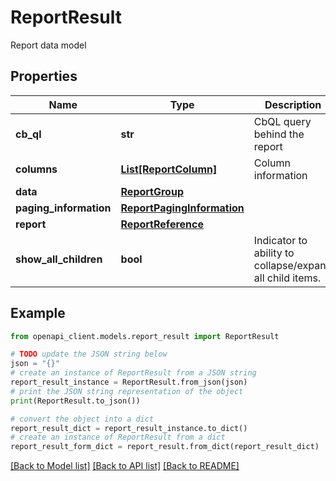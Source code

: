 # ReportResult

Report data model

## Properties

Name | Type | Description | Notes
------------ | ------------- | ------------- | -------------
**cb_ql** | **str** | CbQL query behind the report | [optional] 
**columns** | [**List[ReportColumn]**](ReportColumn.md) | Column information | [optional] 
**data** | [**ReportGroup**](ReportGroup.md) |  | [optional] 
**paging_information** | [**ReportPagingInformation**](ReportPagingInformation.md) |  | [optional] 
**report** | [**ReportReference**](ReportReference.md) |  | [optional] 
**show_all_children** | **bool** | Indicator to ability to collapse/expand all child items. | [optional] 

## Example

```python
from openapi_client.models.report_result import ReportResult

# TODO update the JSON string below
json = "{}"
# create an instance of ReportResult from a JSON string
report_result_instance = ReportResult.from_json(json)
# print the JSON string representation of the object
print(ReportResult.to_json())

# convert the object into a dict
report_result_dict = report_result_instance.to_dict()
# create an instance of ReportResult from a dict
report_result_form_dict = report_result.from_dict(report_result_dict)
```
[[Back to Model list]](../README.md#documentation-for-models) [[Back to API list]](../README.md#documentation-for-api-endpoints) [[Back to README]](../README.md)


